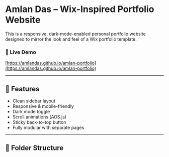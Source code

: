 # Amlan Das – Wix-Inspired Portfolio Website

This is a responsive, dark-mode-enabled personal portfolio website designed to mirror the look and feel of a Wix portfolio template.

### 🔗 Live Demo
[https://amlandas.github.io/amlan-portfolio](https://amlandas.github.io/amlan-portfolio)

---

## 🚀 Features
- Clean sidebar layout
- Responsive & mobile-friendly
- Dark mode toggle
- Scroll animations (AOS.js)
- Sticky back-to-top button
- Fully modular with separate pages

---

## 📁 Folder Structure
